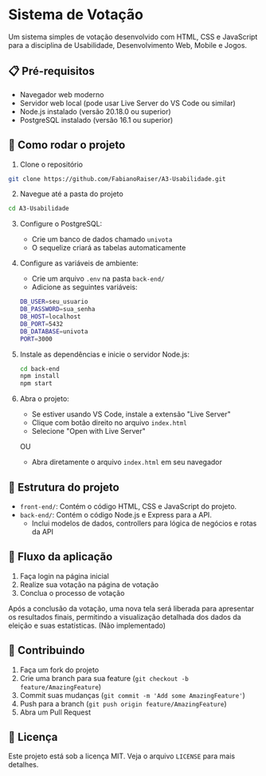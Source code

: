# Sistema de Votação

Um sistema simples de votação desenvolvido com HTML, CSS e JavaScript para a disciplina de Usabilidade, Desenvolvimento Web, Mobile e Jogos.

## 📋 Pré-requisitos

- Navegador web moderno
- Servidor web local (pode usar Live Server do VS Code ou similar)
- Node.js instalado (versão 20.18.0 ou superior)
- PostgreSQL instalado (versão 16.1 ou superior)

## 🚀 Como rodar o projeto

1. Clone o repositório 

```bash
git clone https://github.com/FabianoRaiser/A3-Usabilidade.git
```

2. Navegue até a pasta do projeto

```bash
cd A3-Usabilidade
```

3. Configure o PostgreSQL:
   - Crie um banco de dados chamado `univota`
   - O sequelize criará as tabelas automaticamente
4. Configure as variáveis de ambiente:
   - Crie um arquivo `.env` na pasta `back-end/`
   - Adicione as seguintes variáveis:
   ```bash
   DB_USER=seu_usuario
   DB_PASSWORD=sua_senha
   DB_HOST=localhost
   DB_PORT=5432
   DB_DATABASE=univota
   PORT=3000
   ```

5. Instale as dependências e inicie o servidor Node.js:
   ```bash
   cd back-end
   npm install
   npm start
   ```

6. Abra o projeto:
   - Se estiver usando VS Code, instale a extensão "Live Server"
   - Clique com botão direito no arquivo `index.html`
   - Selecione "Open with Live Server"

   OU

   - Abra diretamente o arquivo `index.html` em seu navegador

## 📁 Estrutura do projeto

- `front-end/`: Contém o código HTML, CSS e JavaScript do projeto.
- `back-end/`: Contém o código Node.js e Express para a API.
  - Inclui modelos de dados, controllers para lógica de negócios e rotas da API

## 🔄 Fluxo da aplicação

1. Faça login na página inicial
2. Realize sua votação na página de votação
3. Conclua o processo de votação

Após a conclusão da votação, uma nova tela será liberada para apresentar os resultados finais, permitindo a visualização detalhada dos dados da eleição e suas estatísticas. (Não implementado)


## 🤝 Contribuindo

1. Faça um fork do projeto
2. Crie uma branch para sua feature (`git checkout -b feature/AmazingFeature`)
3. Commit suas mudanças (`git commit -m 'Add some AmazingFeature'`)
4. Push para a branch (`git push origin feature/AmazingFeature`)
5. Abra um Pull Request

## 📝 Licença

Este projeto está sob a licença MIT. Veja o arquivo `LICENSE` para mais detalhes.

